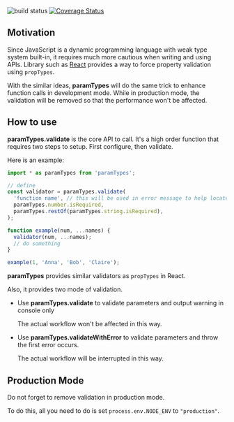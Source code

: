 ![build status](https://travis-ci.org/laysent/paramTypes.svg?branch=master)
[![Coverage Status](https://coveralls.io/repos/github/laysent/paramTypes/badge.svg?branch=master)](https://coveralls.io/github/laysent/paramTypes?branch=master)

## Motivation

Since JavaScript is a dynamic programming language with weak type system built-in, it requires much
more cautious when writing and using APIs. Library such as [React](https://github.com/facebook/react)
provides a way to force property validation using `propTypes`.

With the similar ideas, **paramTypes** will do the same trick to enhance function calls in
development mode. While in production mode, the validation will be removed so that the performance
won't be affected.

## How to use

**paramTypes.validate** is the core API to call. It's a high order function that requires two steps
to setup. First configure, then validate.

Here is an example:

```JavaScript
import * as paramTypes from 'paramTypes';

// define
const validator = paramTypes.validate(
  'function name', // this will be used in error message to help locate the issue
  paramTypes.number.isRequired,
  paramTypes.restOf(paramTypes.string.isRequired),
);

function example(num, ...names) {
  validator(num, ...names);
  // do something
}

example(1, 'Anna', 'Bob', 'Claire');

```

**paramTypes** provides similar validators as `propTypes` in React.

Also, it provides two mode of validation.

+ Use **paramTypes.validate** to validate parameters and output warning in console only

  The actual workflow won't be affected in this way.

+ Use **paramTypes.validateWithError** to validate parameters and throw the first error occurs.

  The actual workflow will be interrupted in this way.

## Production Mode

Do not forget to remove validation in production mode.

To do this, all you need to do is set `process.env.NODE_ENV` to `"production"`.
